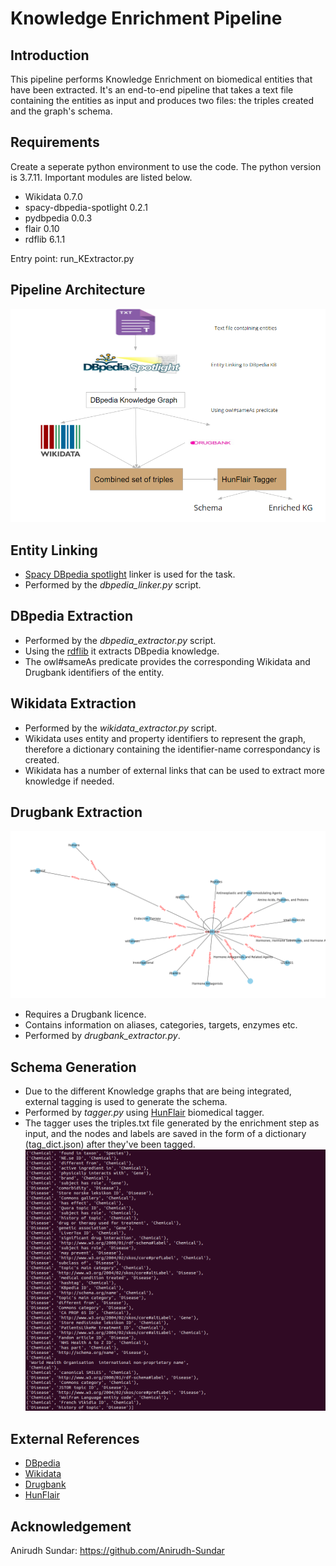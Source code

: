 # Knowledge Enrichment Pipeline


## Introduction
This pipeline performs Knowledge Enrichment on biomedical entities that have been extracted. It's an end-to-end pipeline that takes a text file containing the entities as input and produces two files: the triples created and the graph's schema. 

## Requirements
Create a seperate python environment to use the code. The python version is 3.7.11. Important modules are listed below.

- Wikidata 0.7.0
- spacy-dbpedia-spotlight 0.2.1
- pydbpedia 0.0.3
- flair 0.10
- rdflib 6.1.1

Entry point: run_KExtractor.py

## Pipeline Architecture
![Pipeline](/Images/pipeline.PNG)

## Entity Linking
- [Spacy DBpedia spotlight](https://pypi.org/project/spacy-dbpedia-spotlight/) linker is used for the task.
- Performed by the *dbpedia_linker.py* script.

## DBpedia Extraction
- Performed by the *dbpedia_extractor.py* script.
- Using the [rdflib](https://github.com/RDFLib/rdflib) it extracts DBpedia knowledge.
- The owl#sameAs predicate provides the corresponding Wikidata and Drugbank identifiers of the entity.

## Wikidata Extraction
- Performed by the *wikidata_extractor.py* script.
- Wikidata uses entity and property identifiers to represent the graph, therefore a dictionary containing the identifier-name correspondancy is created.
- Wikidata has a number of external links that can be used to extract more knowledge if needed. 

## Drugbank Extraction
![Drugbank Sample Graph](/Images/Abarelix.png)
- Requires a Drugbank licence.
- Contains information on aliases, categories, targets, enzymes etc.
- Performed by *drugbank_extractor.py*. 

## Schema Generation
- Due to the different Knowledge graphs that are being integrated, external tagging is used to generate the schema.
- Performed by *tagger.py* using [HunFlair](https://github.com/flairNLP/flair/blob/master/resources/docs/HUNFLAIR.md) biomedical tagger.
- The tagger uses the triples.txt file generated by the enrichment step as input, and the nodes and labels are saved in the form of a dictionary (tag_dict.json) after they've been tagged. 
![Sample Schema](/Images/ss.png)



## External References

- [DBpedia](https://www.dbpedia.org)
- [Wikidata](https://www.wikidata.org/wiki/Wikidata:Main_Page)
- [Drugbank](https://go.drugbank.com/)
- [HunFlair](https://github.com/flairNLP/flair/blob/master/resources/docs/HUNFLAIR.md)

## Acknowledgement
Anirudh Sundar: https://github.com/Anirudh-Sundar


